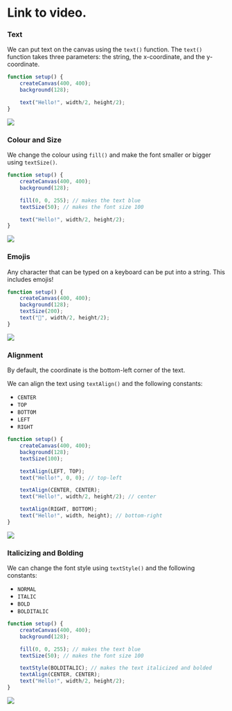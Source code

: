# Link to video.

### Text

We can put text on the canvas using the `text()` function. The `text()` function takes three parameters: the string, the x-coordinate, and the y-coordinate.

```javascript
function setup() {
    createCanvas(400, 400);
    background(128);

    text("Hello!", width/2, height/2);
}
```
![](../../Images/hello_1.png)


### Colour and Size

We change the colour using `fill()` and make the font smaller or bigger using `textSize()`.

```javascript
function setup() {
    createCanvas(400, 400);
    background(128);

    fill(0, 0, 255); // makes the text blue
    textSize(50); // makes the font size 100

    text("Hello!", width/2, height/2);
}
```

![](../../Images/hello_2.png)

### Emojis

Any character that can be typed on a keyboard can be put into a string. This includes emojis!

```javascript
function setup() {
    createCanvas(400, 400);
    background(128);
    textSize(200);
    text("🐧", width/2, height/2);
}
```
![](../../Images/penguin.png)

### Alignment

By default, the coordinate is the bottom-left corner of the text.

We can align the text using `textAlign()` and the following constants:
  * `CENTER`
  * `TOP`
  * `BOTTOM`
  * `LEFT`
  * `RIGHT`

```javascript
function setup() {
    createCanvas(400, 400);
    background(128);
    textSize(100);

    textAlign(LEFT, TOP);
    text("Hello!", 0, 0); // top-left

    textAlign(CENTER, CENTER);
    text("Hello!", width/2, height/2); // center

    textAlign(RIGHT, BOTTOM);
    text("Hello!", width, height); // bottom-right
}
```

![](../../Images/hello_3.png)

### Italicizing and Bolding

We can change the font style using `textStyle()` and the following constants:
  * `NORMAL`
  * `ITALIC`
  * `BOLD`
  * `BOLDITALIC`

```javascript
function setup() {
    createCanvas(400, 400);
    background(128);

    fill(0, 0, 255); // makes the text blue
    textSize(50); // makes the font size 100

    textStyle(BOLDITALIC); // makes the text italicized and bolded
    textAlign(CENTER, CENTER); 
    text("Hello!", width/2, height/2);
}
```

![](../../Images/hello_4.png)

